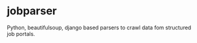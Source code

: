 jobparser
=========
Python, beautifulsoup, django based parsers to crawl data fom structured job portals.
